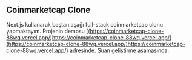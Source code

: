 
## Coinmarketcap Clone
Next.js kullanarak baştan aşağı full-stack coinmarketcap clonu yapmaktayım. Projenin demosu  [(https://coinmarketcap-clone-88wq.vercel.app/)https://coinmarketcap-clone-88wq.vercel.app/](https://coinmarketcap-clone-88wq.vercel.app/)https://coinmarketcap-clone-88wq.vercel.app/) adresinde. Şuan geliştirme aşamasında.
